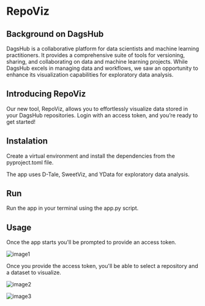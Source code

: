 # RepoViz

## Background on DagsHub

DagsHub is a collaborative platform for data scientists and machine learning practitioners. It provides a comprehensive suite of tools for versioning, sharing, and collaborating on data and machine learning projects. While DagsHub excels in managing data and workflows, we saw an opportunity to enhance its visualization capabilities for exploratory data analysis.

## Introducing RepoViz

Our new tool, RepoViz, allows you to effortlessly visualize data stored in your DagsHub repositories. Login with an access token, and you’re ready to get started\!

## Instalation

Create a virtual environment and install the dependencies from the pyproject.toml file.

The app uses D-Tale, SweetViz, and YData for exploratory data analysis.

## Run

Run the app in your terminal using the app.py script.

## Usage

Once the app starts you'll be prompted to provide an access token.

![image1]( https://photos.fife.usercontent.google.com/pw/AP1GczPyOXcP7PzZ9qL-EnQIsh2GZ_SZUzvcUCYVcCFvT9gixtPf_OmDFG9z=w1277-h300-s-no-gm?authuser=0 )

Once you provide the access token, you'll be able to select a repository and a dataset to visualize.

![image2]( https://photos.fife.usercontent.google.com/pw/AP1GczNWJRPGBZTfs0cPuGgDg3_-ZI5OuMR65FCiuZ_nHH5HO0PPQ9lwqSb0=w1277-h231-s-no-gm?authuser=0 )
 
![image3]( https://photos.fife.usercontent.google.com/pw/AP1GczPKG9KFfcs12OTX-PrTsbMzfOT9PhWRov2TnVD26crlUYp2f5ApAMZI=w1277-h339-s-no-gm?authuser=0 )
